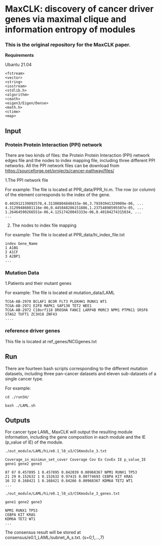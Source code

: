 # MaxCLK: discovery of cancer driver genes via maximal clique and information entropy of modules

### This is the original repository for the MaxCLK paper. 

**Requirements**

Ubantu 21.04

```
<fstream>
<vector>
<string>
<iostream>
<stdlib.h>
<algorithm>
<cmath>
<eigen3/Eigen/Dense>
<math.h>
<ctime>
<map>
```

## **Input**

### Protein Protein Interaction (PPI) network

There are two kinds of files: the Protein Protein Interaction (PPI) network edges file and the nodes to index mapping file, including three different PPI networks. All the PPI network files can be download from https://sourceforge.net/projects/cancer-pathway/files/

1.The PPI network file

For example:
The file is located at PPR_data/PPR_hi.m. The row (or column) of the element corresponds to the index of the gene.

```
0.402912139892578,4.31300804848433e-06,3.79393941329909e-06, ...
4.31299486081116e-06,0.445848286151886,1.23754898595507e-05, ...
1.26464590266551e-06,4.12517420045333e-06,0.40184274315834, ...
...
```

2. The nodes to index file mapping

For example:
The file is located at PPR_data/hi_index_file.txt
```
index Gene_Name
1 A1BG
2 A1CF
3 A2BP1
...
```

### Mutation Data

1.Patients and their mutant genes

For example:
The file is located at mutation_data/LAML

```
TCGA-AB-2970 BCLAF1 BCOR FLT3 PLEKHH1 RUNX1 WT1
TCGA-AB-2971 E2F8 MAPK1 SAP130 TET2 WEE1
TCGA-AB-2972 C10orf118 DROSHA FANCI LARP4B MORC3 NPM1 PTPN11 SRSF6 STAG2 TUFT1 ZC3H18 ZNF43
....
```

### reference driver genes

This file is located at ref_genes/NCGgenes.txt


## **Run**

There are fourteen bash scripts corresponding to the different mutation datasets, including three pan-cancer datasets and eleven sub-datasets of a single cancer type.

For example:

```
cd ./runSH/

bash ./LAML.sh
```

## **Outputs**

For cancer type LAML, MaxCLK will output the resulting module information, including the gene composition in each module and the IE (p_value of IE) of the module.

```
./out_module/LAML/hi/e0.1_l0_u3/CSKmodule_3.txt

Coverage_in_minimun_set_cover Coverage Cov Ex CovEx IE p_value_IE gene1 gene2 gene3

87 87 0.457895 1 0.457895 0.842039 0.00968367 NPM1 RUNX1 TP53
21 29 0.152632 1 0.152632 0.97415 0.00774693 CEBPA KIT KRAS
16 32 0.168421 1 0.168421 0.84266 0.00968367 KDM6A TET2 WT1
...
```

```
./out_module/LAML/hi/e0.1_l0_u3/CSKmodule_3_genes.txt

gene1 gene2 gene3

NPM1 RUNX1 TP53
CEBPA KIT KRAS
KDM6A TET2 WT1
...
```

The consensus result will be stored at consensus/e0.1_LAML/subnet_A_s.txt. (s=0,1,...,7)
